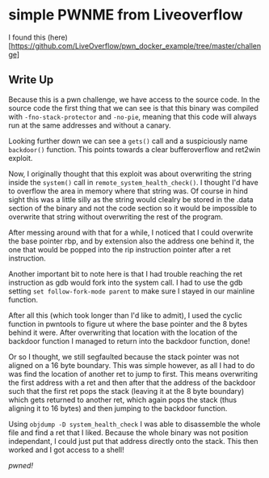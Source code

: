 # simple PWNME from Liveoverflow

I found this (here)[https://github.com/LiveOverflow/pwn_docker_example/tree/master/challenge]


## Write Up

Because this is a pwn challenge, we have access to the source code. In the source code the first thing that we can see is that this binary was compiled with `-fno-stack-protector` and `-no-pie`, meaning that this code will always run at the same addresses and without a canary.

Looking further down we can see a `gets()` call and a suspiciously name `backdoor()` function. This points towards a clear bufferoverflow and ret2win exploit.

Now, I originally thought that this exploit was about overwriting the string inside the `system()` call in `remote_system_health_check()`. I thought I'd have to overflow the area in memory where that string was. Of course in hind sight this was a little silly as the string would clealry be stored in the .data section of the binary and not the code section so it would be impossible to overwrite that string without overwriting the rest of the program.

After messing around with that for a while, I noticed that I could overwrite the base pointer rbp, and by extension also the address one behind it, the one that would be popped into the rip instruction pointer after a ret instruction.

Another important bit to note here is that I had trouble reaching the ret instruction as gdb would fork into the system call. I had to use the gdb setting `set follow-fork-mode parent` to make sure I stayed in our mainline function.

After all this (which took longer than I'd like to admit), I used the cyclic function in pwntools to figure ut where the base pointer and the 8 bytes behind it were. After overwriting that location with the location of the backdoor function I managed to return into the backdoor function, done!

Or so I thought, we still segfaulted because the stack pointer was not aligned on a 16 byte boundary. This was simple however, as all I had to do was find the location of another ret to jump to first. This means overwriting the first address with a ret and then after that the address of the backdoor such that the first ret pops the stack (leaving it at the 8 byte boundary) which gets returned to another ret, which again pops the stack (thus aligning it to 16 bytes) and then jumping to the backdoor function.

Using `objdump -D system_health_check` I was able to disassemble the whole file and find a ret that I liked. Because the whole binary was not position independant, I could just put that address directly onto the stack. This then worked and I got access to a shell!

*pwned!*
